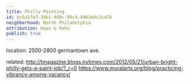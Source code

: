 ```yaml
---
title: Philly Painting
id: bc5a1fe7-34b1-4d8c-94c4-4463ebc2ca76
neighborhood: North Philadelphia
attribution: Haas & Hahn
publish: true
---
```


location: 2500-2800 germantown ave.


            
related: http://tmagazine.blogs.nytimes.com/2012/05/21/urban-bright-philly-gets-a-paint-job/?_r=0
https://www.muralarts.org/blog/practicing-vibrancy-among-vacancy/




            